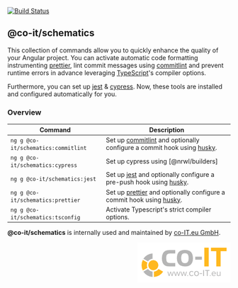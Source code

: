 [![Build Status](https://travis-ci.org/co-IT/schematics.svg?branch=master)](https://travis-ci.org/co-IT/schematics)

## @co-it/schematics

This collection of commands allow you to quickly enhance the quality of your
Angular project.
You can activate automatic code formatting instrumenting [prettier],
lint commit messages using [commitlint] and prevent runtime errors in advance
leveraging [TypeScript]'s compiler options.

Furthermore, you can set up [jest] & [cypress]. Now, these tools are installed
and configured automatically for you.

### Overview

| Command                             | Description                                                               |
| ----------------------------------- | ------------------------------------------------------------------------- |
| `ng g @co-it/schematics:commitlint` | Set up [commitlint] and optionally configure a commit hook using [husky]. |
| `ng g @co-it/schematics:cypress`    | Set up cypress using [@nrwl/builders]                                     |
| `ng g @co-it/schematics:jest`       | Set up [jest] and optionally configure a pre-push hook using [husky].     |
| `ng g @co-it/schematics:prettier`   | Set up [prettier] and optionally configure a commit hook using [husky].   |
| `ng g @co-it/schematics:tsconfig`   | Activate Typescript's strict compiler options.                            |

**@co-it/schematics** is internally used and maintained by [co-IT.eu GmbH](https://co-IT.eu).

<img align="right" alt="Orange co-IT.eu GmbH Logo" src="./assets/co-it.logo.png">

[commitlint]: https://github.com/conventional-changelog/commitlint
[cypress]: https://www.cypress.io/
[husky]: https://github.com/typicode/husky
[jest]: https://jestjs.io/
[prettier]: https://prettier.io/
[typescript]: https://www.typescriptlang.org/
